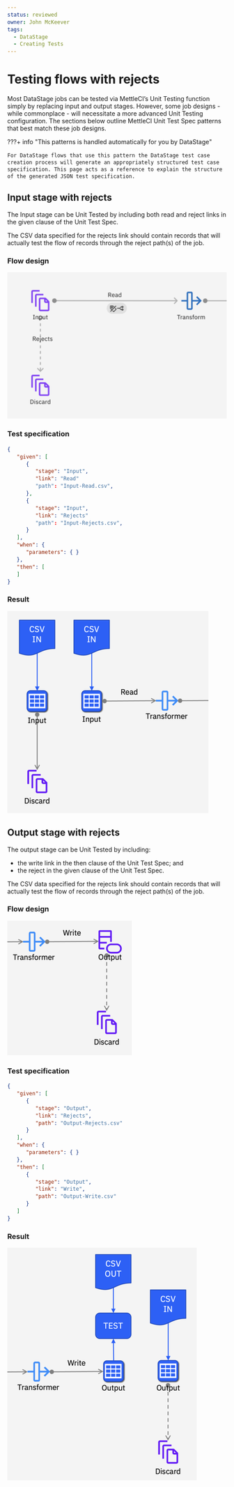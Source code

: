 ```yaml
---
status: reviewed
owner: John McKeever
tags:
  - DataStage
  - Creating Tests
---
```

# Testing flows with rejects

Most DataStage jobs can be tested via MettleCI’s Unit Testing function simply by replacing input and output stages. However, some job designs - while commonplace - will necessitate a more advanced Unit Testing configuration.  The sections below outline MettleCI Unit Test Spec patterns that best match these job designs.

???+ info "This patterns is handled automatically for you by DataStage"

    For DataStage flows that use this pattern the DataStage test case creation process will generate an appropriately structured test case specification. This page acts as a reference to explain the structure of the generated JSON test specification.

## Input stage with rejects

The Input stage can be Unit Tested by including both read and reject links in the given clause of the Unit Test Spec.

The CSV data specified for the rejects link should contain records that will actually test the flow of records through the reject path(s) of the job.

### Flow design

![representation of a DataStage flow using a reject](./images/ds-test-case-rejects1.png "test cases with rejects")

### Test specification

```json
{
   "given": [
      {
         "stage": "Input",
         "link": "Read" 
         "path": "Input-Read.csv",
      },
      {
         "stage": "Input",
         "link": "Rejects" 
         "path": "Input-Rejects.csv",
      }
   ],
   "when": {
      "parameters": { }
   },
   "then": [
   ]
}
```

### Result

![representation of a DataStage flow using a reject](./images/ds-test-case-rejects2.png "test cases with rejects")

## Output stage with rejects

The output stage can be Unit Tested by including:

* the write link in the then clause of the Unit Test Spec; and
* the reject in the given clause of the Unit Test Spec.

The CSV data specified for the rejects link should contain records that will actually test the flow of records through the reject path(s) of the job.

### Flow design

![representation of a DataStage flow](./images/ds-test-case-rejects3.png "stored procedure")


### Test specification

```json
{
   "given": [
      {
         "stage": "Output",
         "link": "Rejects",
         "path": "Output-Rejects.csv"
      }
   ],
   "when": {
      "parameters": { }
   },
   "then": [
      {
         "stage": "Output",
         "link": "Write",
         "path": "Output-Write.csv"
      }
   ]
}
```

### Result

![representation of a DataStage flow](./images/ds-test-case-rejects4.png "stored procedure")
